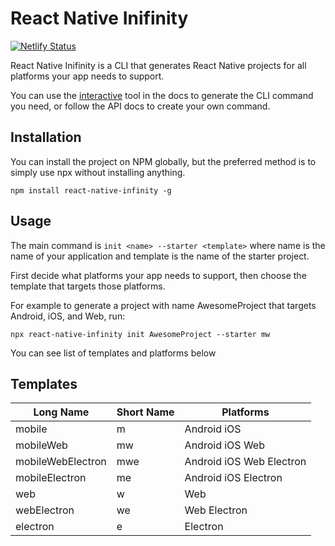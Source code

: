 # React Native Inifinity
[![Netlify Status](https://api.netlify.com/api/v1/badges/671f47a2-1863-4a7e-aaea-d07e8907d816/deploy-status)](https://app.netlify.com/sites/silly-sinoussi-9c57cb/deploys)

React Native Inifinity is a CLI that generates React Native projects for all platforms your app needs to support.

You can use the [interactive](https://www.reactnativeinfinity.com/) tool in the docs to generate the CLI command you need, or follow the API docs to create your own command. 


## Installation 

You can install the project on NPM globally, but the preferred method is to simply use npx without installing anything.

`npm install react-native-infinity -g`

## Usage

The main command is `init <name> --starter <template>` where name is the name of your application and template is the name of the starter project.

First decide what platforms your app needs to support, then choose the template that targets those platforms.

For example to generate a project with name AwesomeProject that targets Android, iOS, and Web, run:

```
npx react-native-infinity init AwesomeProject --starter mw
```

You can see list of templates and platforms below

## Templates 

| Long Name         | Short Name | Platforms                |
|-------------------|------------|--------------------------|
| mobile            | m          | Android iOS              |
| mobileWeb         | mw         | Android iOS Web          |
| mobileWebElectron | mwe        | Android iOS Web Electron |
| mobileElectron    | me         | Android iOS Electron     |
| web               | w          | Web                      |
| webElectron       | we         | Web Electron             |
| electron          | e          | Electron                 |
